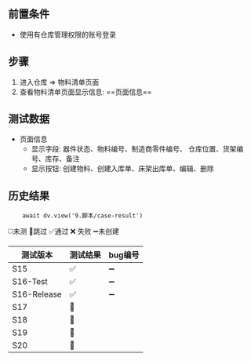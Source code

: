 
## 前置条件

- 使用有仓库管理权限的账号登录

## 步骤

1. 进入仓库 => 物料清单页面
2. 查看物料清单页面显示信息: ==页面信息== 

## 测试数据

- 页面信息
	- 显示字段: 器件状态、物料编号、制造商零件编号、 仓库位置、货架编号、库存、备注
	- 显示按钮: 创建物料、创建入库单、床架出库单、编辑、删除

## 历史结果
```dataviewjs
    await dv.view('9.脚本/case-result')
```
 ◻️未测    🚫跳过     ✅通过    ❌ 失败     ➖未创建

| 测试版本 | 测试结果 | bug编号 |
| ---- | ---- | ---- |
| S15 | ✅ | ➖ |
| S16-Test | ✅ | ➖ |
| S16-Release | ✅ | ➖ |
| S17 | 🚫 |  |
| S18 | 🚫 |  |
| S19 | 🚫 |  |
| S20 | 🚫 |  |

